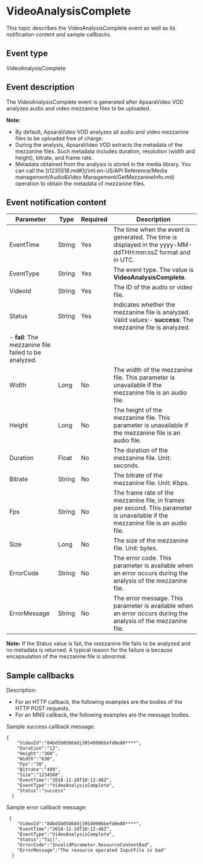 # VideoAnalysisComplete

This topic describes the VideoAnalysisComplete event as well as its notification content and sample callbacks.

## Event type

VideoAnalysisComplete

## Event description

The VideoAnalysisComplete event is generated after ApsaraVideo VOD analyzes audio and video mezzanine files to be uploaded.

**Note:**

-   By default, ApsaraVideo VOD analyzes all audio and video mezzanine files to be uploaded free of charge.
-   During the analysis, ApsaraVideo VOD extracts the metadata of the mezzanine files. Such metadata includes duration, resolution \(width and height\), bitrate, and frame rate.
-   Metadata obtained from the analysis is stored in the media library. You can call the [t1235518.md\#](/intl.en-US/API Reference/Media management/Audio&Video Management/GetMezzanineInfo.md) operation to obtain the metadata of mezzanine files.

## Event notification content

|Parameter|Type|Required|Description|
|---------|----|--------|-----------|
|EventTime|String|Yes|The time when the event is generated. The time is displayed in the yyyy-MM-ddTHH:mm:ssZ format and in UTC.|
|EventType|String|Yes|The event type. The value is **VideoAnalysisComplete**.|
|VideoId|String|Yes|The ID of the audio or video file.|
|Status|String|Yes|Indicates whether the mezzanine file is analyzed. Valid values:-   **success**: The mezzanine file is analyzed.
-   **fail**: The mezzanine file failed to be analyzed. |
|Width|Long|No|The width of the mezzanine file. This parameter is unavailable if the mezzanine file is an audio file.|
|Height|Long|No|The height of the mezzanine file. This parameter is unavailable if the mezzanine file is an audio file.|
|Duration|Float|No|The duration of the mezzanine file. Unit: seconds.|
|Bitrate|String|No|The bitrate of the mezzanine file. Unit: Kbps.|
|Fps|String|No|The frame rate of the mezzanine file, in frames per second. This parameter is unavailable if the mezzanine file is an audio file.|
|Size|Long|No|The size of the mezzanine file. Unit: bytes.|
|ErrorCode|String|No|The error code. This parameter is available when an error occurs during the analysis of the mezzanine file.|
|ErrorMessage|String|No|The error message. This parameter is available when an error occurs during the analysis of the mezzanine file.|

**Note:** If the Status value is fail, the mezzanine file fails to be analyzed and no metadata is returned. A typical reason for the failure is because encapsulation of the mezzanine file is abnormal.

## Sample callbacks

Description:

-   For an HTTP callback, the following examples are the bodies of the HTTP POST requests.
-   For an MNS callback, the following examples are the message bodies.

Sample success callback message:

```
{
    "VideoId":"84bd5b0566ddj39549986befd0e80****",
    "Duration":"12",
    "Height":"360",
    "Width":"630",
    "Fps":"30",
    "Bitrate":"499",
    "Size":"1234568",
    "EventTime":"2018-11-28T10:12:48Z",
    "EventType":"VideoAnalysisComplete",
    "Status":"success"
  }
```

Sample error callback message:

```
 {
    "VideoId":"84bd5b0566ddj39549986befd0e80****",
    "EventTime":"2018-11-28T10:12:48Z",
    "EventType":"VideoAnalysisComplete",
    "Status":"fail",
    "ErrorCode":"InvalidParameter.ResourceContentBad",
    "ErrorMessage":"The resource operated InputFile is bad"
  }
```

